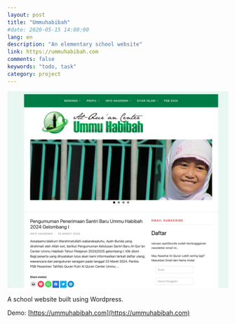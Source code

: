 ```yaml
---
layout: post
title: "Ummuhabibah"
#date: 2020-05-15 14:00:00
lang: en
description: "An elementary school website"
link: https://ummuhabibah.com
comments: false
keywords: "todo, task"
category: project
---
```


![Ummu Habibah](/assets/images/ummuhabibah.png)

A school website built using Wordpress.

Demo: [https://ummuhabibah.com](https://ummuhabibah.com)


